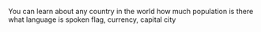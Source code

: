 You can learn about any country in the world
how much population is there
what language is spoken
flag,
currency,
capital city
